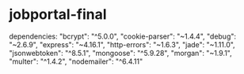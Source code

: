 # jobportal-final
dependencies:
"bcrypt": "^5.0.0",
"cookie-parser": "~1.4.4",
"debug": "~2.6.9",
"express": "~4.16.1",
"http-errors": "~1.6.3",
"jade": "~1.11.0",
"jsonwebtoken": "^8.5.1",
"mongoose": "^5.9.28",
"morgan": "~1.9.1",
"multer": "^1.4.2",
"nodemailer": "^6.4.11"
